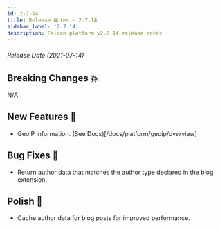 ```yaml
---
id: 2-7-14
title: Release Notes - 2.7.14
sidebar_label: '2.7.14'
description: Falcon platform v2.7.14 release notes
---
```


###### Release Date (2021-07-14)

## Breaking Changes 💥

N/A

## New Features 🚀

- GeoIP information. (See Docs)[/docs/platform/geoip/overview]

## Bug Fixes 🐛

- Return author data that matches the author type declared in the blog extension.

## Polish 💅

- Cache author data for blog posts for improved performance.
